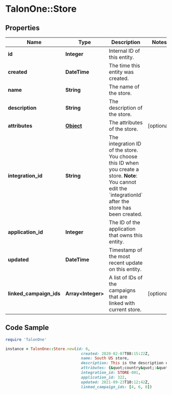 # TalonOne::Store

## Properties

Name | Type | Description | Notes
------------ | ------------- | ------------- | -------------
**id** | **Integer** | Internal ID of this entity. | 
**created** | **DateTime** | The time this entity was created. | 
**name** | **String** | The name of the store. | 
**description** | **String** | The description of the store. | 
**attributes** | [**Object**](.md) | The attributes of the store. | [optional] 
**integration_id** | **String** | The integration ID of the store. You choose this ID when you create a store.  **Note**: You cannot edit the &#x60;integrationId&#x60; after the store has been created.  | 
**application_id** | **Integer** | The ID of the application that owns this entity. | 
**updated** | **DateTime** | Timestamp of the most recent update on this entity. | 
**linked_campaign_ids** | **Array&lt;Integer&gt;** | A list of IDs of the campaigns that are linked with current store. | [optional] 

## Code Sample

```ruby
require 'TalonOne'

instance = TalonOne::Store.new(id: 6,
                                 created: 2020-02-07T08:15:22Z,
                                 name: South US store,
                                 description: This is the description of the store in south US.,
                                 attributes: {&quot;country&quot;:&quot;USA&quot;,&quot;code&quot;:1234},
                                 integration_id: STORE-001,
                                 application_id: 322,
                                 updated: 2021-09-23T10:12:42Z,
                                 linked_campaign_ids: [4, 6, 8])
```


